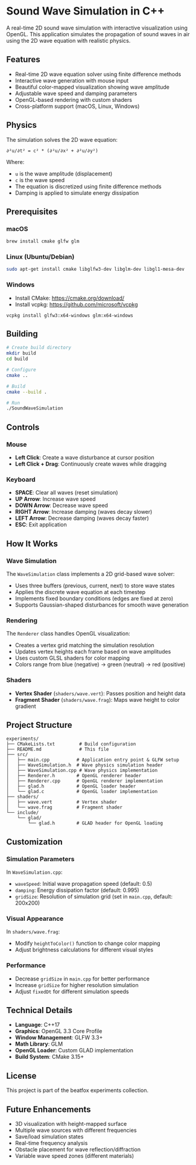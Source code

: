 # Sound Wave Simulation in C++

A real-time 2D sound wave simulation with interactive visualization using OpenGL. This application simulates the propagation of sound waves in air using the 2D wave equation with realistic physics.

## Features

- Real-time 2D wave equation solver using finite difference methods
- Interactive wave generation with mouse input
- Beautiful color-mapped visualization showing wave amplitude
- Adjustable wave speed and damping parameters
- OpenGL-based rendering with custom shaders
- Cross-platform support (macOS, Linux, Windows)

## Physics

The simulation solves the 2D wave equation:

```
∂²u/∂t² = c² * (∂²u/∂x² + ∂²u/∂y²)
```

Where:
- `u` is the wave amplitude (displacement)
- `c` is the wave speed
- The equation is discretized using finite difference methods
- Damping is applied to simulate energy dissipation

## Prerequisites

### macOS
```bash
brew install cmake glfw glm
```

### Linux (Ubuntu/Debian)
```bash
sudo apt-get install cmake libglfw3-dev libglm-dev libgl1-mesa-dev
```

### Windows
- Install CMake: https://cmake.org/download/
- Install vcpkg: https://github.com/microsoft/vcpkg
```
vcpkg install glfw3:x64-windows glm:x64-windows
```

## Building

```bash
# Create build directory
mkdir build
cd build

# Configure
cmake ..

# Build
cmake --build .

# Run
./SoundWaveSimulation
```

## Controls

### Mouse
- **Left Click**: Create a wave disturbance at cursor position
- **Left Click + Drag**: Continuously create waves while dragging

### Keyboard
- **SPACE**: Clear all waves (reset simulation)
- **UP Arrow**: Increase wave speed
- **DOWN Arrow**: Decrease wave speed
- **RIGHT Arrow**: Increase damping (waves decay slower)
- **LEFT Arrow**: Decrease damping (waves decay faster)
- **ESC**: Exit application

## How It Works

### Wave Simulation
The `WaveSimulation` class implements a 2D grid-based wave solver:
- Uses three buffers (previous, current, next) to store wave states
- Applies the discrete wave equation at each timestep
- Implements fixed boundary conditions (edges are fixed at zero)
- Supports Gaussian-shaped disturbances for smooth wave generation

### Rendering
The `Renderer` class handles OpenGL visualization:
- Creates a vertex grid matching the simulation resolution
- Updates vertex heights each frame based on wave amplitudes
- Uses custom GLSL shaders for color mapping
- Colors range from blue (negative) → green (neutral) → red (positive)

### Shaders
- **Vertex Shader** (`shaders/wave.vert`): Passes position and height data
- **Fragment Shader** (`shaders/wave.frag`): Maps wave height to color gradient

## Project Structure

```
experiments/
├── CMakeLists.txt         # Build configuration
├── README.md              # This file
├── src/
│   ├── main.cpp          # Application entry point & GLFW setup
│   ├── WaveSimulation.h  # Wave physics simulation header
│   ├── WaveSimulation.cpp # Wave physics implementation
│   ├── Renderer.h        # OpenGL renderer header
│   ├── Renderer.cpp      # OpenGL renderer implementation
│   ├── glad.h            # OpenGL loader header
│   └── glad.c            # OpenGL loader implementation
├── shaders/
│   ├── wave.vert         # Vertex shader
│   └── wave.frag         # Fragment shader
└── include/
    └── glad/
        └── glad.h        # GLAD header for OpenGL loading
```

## Customization

### Simulation Parameters
In `WaveSimulation.cpp`:
- `waveSpeed`: Initial wave propagation speed (default: 0.5)
- `damping`: Energy dissipation factor (default: 0.995)
- `gridSize`: Resolution of simulation grid (set in `main.cpp`, default: 200x200)

### Visual Appearance
In `shaders/wave.frag`:
- Modify `heightToColor()` function to change color mapping
- Adjust brightness calculations for different visual styles

### Performance
- Decrease `gridSize` in `main.cpp` for better performance
- Increase `gridSize` for higher resolution simulation
- Adjust `fixedDt` for different simulation speeds

## Technical Details

- **Language**: C++17
- **Graphics**: OpenGL 3.3 Core Profile
- **Window Management**: GLFW 3.3+
- **Math Library**: GLM
- **OpenGL Loader**: Custom GLAD implementation
- **Build System**: CMake 3.15+

## License

This project is part of the beatfox experiments collection.

## Future Enhancements

- 3D visualization with height-mapped surface
- Multiple wave sources with different frequencies
- Save/load simulation states
- Real-time frequency analysis
- Obstacle placement for wave reflection/diffraction
- Variable wave speed zones (different materials)

